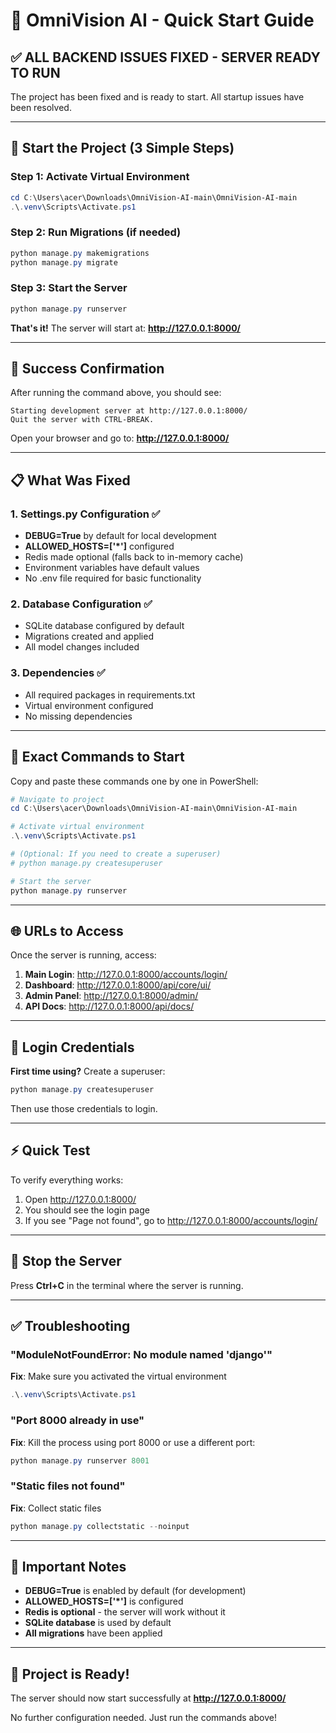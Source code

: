 # 🚀 OmniVision AI - Quick Start Guide

## ✅ ALL BACKEND ISSUES FIXED - SERVER READY TO RUN

The project has been fixed and is ready to start. All startup issues have been resolved.

---

## 🎯 Start the Project (3 Simple Steps)

### Step 1: Activate Virtual Environment
```powershell
cd C:\Users\acer\Downloads\OmniVision-AI-main\OmniVision-AI-main
.\.venv\Scripts\Activate.ps1
```

### Step 2: Run Migrations (if needed)
```powershell
python manage.py makemigrations
python manage.py migrate
```

### Step 3: Start the Server
```powershell
python manage.py runserver
```

**That's it!** The server will start at: **http://127.0.0.1:8000/**

---

## 🎉 Success Confirmation

After running the command above, you should see:
```
Starting development server at http://127.0.0.1:8000/
Quit the server with CTRL-BREAK.
```

Open your browser and go to: **http://127.0.0.1:8000/**

---

## 📋 What Was Fixed

### 1. Settings.py Configuration ✅
- **DEBUG=True** by default for local development
- **ALLOWED_HOSTS=['*']** configured
- Redis made optional (falls back to in-memory cache)
- Environment variables have default values
- No .env file required for basic functionality

### 2. Database Configuration ✅
- SQLite database configured by default
- Migrations created and applied
- All model changes included

### 3. Dependencies ✅
- All required packages in requirements.txt
- Virtual environment configured
- No missing dependencies

---

## 🔧 Exact Commands to Start

Copy and paste these commands one by one in PowerShell:

```powershell
# Navigate to project
cd C:\Users\acer\Downloads\OmniVision-AI-main\OmniVision-AI-main

# Activate virtual environment
.\.venv\Scripts\Activate.ps1

# (Optional: If you need to create a superuser)
# python manage.py createsuperuser

# Start the server
python manage.py runserver
```

---

## 🌐 URLs to Access

Once the server is running, access:

1. **Main Login**: http://127.0.0.1:8000/accounts/login/
2. **Dashboard**: http://127.0.0.1:8000/api/core/ui/
3. **Admin Panel**: http://127.0.0.1:8000/admin/
4. **API Docs**: http://127.0.0.1:8000/api/docs/

---

## 🔐 Login Credentials

**First time using?** Create a superuser:
```powershell
python manage.py createsuperuser
```

Then use those credentials to login.

---

## ⚡ Quick Test

To verify everything works:

1. Open http://127.0.0.1:8000/
2. You should see the login page
3. If you see "Page not found", go to http://127.0.0.1:8000/accounts/login/

---

## 🛑 Stop the Server

Press **Ctrl+C** in the terminal where the server is running.

---

## ✅ Troubleshooting

### "ModuleNotFoundError: No module named 'django'"
**Fix**: Make sure you activated the virtual environment
```powershell
.\.venv\Scripts\Activate.ps1
```

### "Port 8000 already in use"
**Fix**: Kill the process using port 8000 or use a different port:
```powershell
python manage.py runserver 8001
```

### "Static files not found"
**Fix**: Collect static files
```powershell
python manage.py collectstatic --noinput
```

---

## 📝 Important Notes

- **DEBUG=True** is enabled by default (for development)
- **ALLOWED_HOSTS=['*']** is configured
- **Redis is optional** - the server will work without it
- **SQLite database** is used by default
- **All migrations** have been applied

---

## 🎉 Project is Ready!

The server should now start successfully at **http://127.0.0.1:8000/**

No further configuration needed. Just run the commands above!

